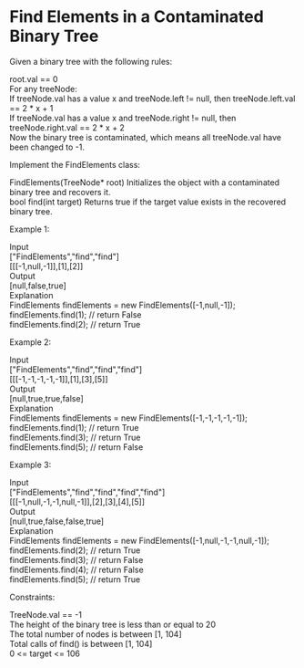 # Find Elements in a Contaminated Binary Tree

Given a binary tree with the following rules:

root.val == 0\
For any treeNode:\
If treeNode.val has a value x and treeNode.left != null, then treeNode.left.val == 2 * x + 1\
If treeNode.val has a value x and treeNode.right != null, then treeNode.right.val == 2 * x + 2\
Now the binary tree is contaminated, which means all treeNode.val have been changed to -1.

Implement the FindElements class:

FindElements(TreeNode* root) Initializes the object with a contaminated binary tree and recovers it.\
bool find(int target) Returns true if the target value exists in the recovered binary tree.

Example 1:


Input\
["FindElements","find","find"]\
[[[-1,null,-1]],[1],[2]]\
Output\
[null,false,true]\
Explanation\
FindElements findElements = new FindElements([-1,null,-1]); \
findElements.find(1); // return False \
findElements.find(2); // return True 

Example 2:

Input\
["FindElements","find","find","find"]\
[[[-1,-1,-1,-1,-1]],[1],[3],[5]]\
Output\
[null,true,true,false]\
Explanation\
FindElements findElements = new FindElements([-1,-1,-1,-1,-1]);\
findElements.find(1); // return True\
findElements.find(3); // return True\
findElements.find(5); // return False

Example 3:

Input\
["FindElements","find","find","find","find"]\
[[[-1,null,-1,-1,null,-1]],[2],[3],[4],[5]]\
Output\
[null,true,false,false,true]\
Explanation\
FindElements findElements = new FindElements([-1,null,-1,-1,null,-1]);\
findElements.find(2); // return True\
findElements.find(3); // return False\
findElements.find(4); // return False\
findElements.find(5); // return True

Constraints:

TreeNode.val == -1\
The height of the binary tree is less than or equal to 20\
The total number of nodes is between [1, 104]\
Total calls of find() is between [1, 104]\
0 <= target <= 106